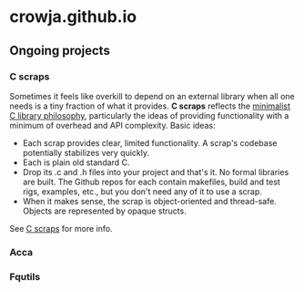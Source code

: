 # crowja.github.io

## Ongoing projects

### C scraps

Sometimes it feels like overkill to depend on an external library when all one
needs is a tiny fraction of what it provides. **C scraps** reflects the
[minimalist C library philosophy](https://nullprogram.com/blog/2018/06/10/),
particularly the ideas of providing functionality with a minimum of overhead and
API complexity. Basic ideas:

*   Each scrap provides clear, limited functionality. A scrap's codebase
    potentially stabilizes very quickly.
*   Each is plain old standard C.
*   Drop its .c and .h files into your project and that's it. No formal
    libraries are built. The Github repos for each contain makefiles, build and
    test rigs, examples, etc., but you don't need any of it to use a scrap.
*   When it makes sense, the scrap is object-oriented and thread-safe. Objects
    are represented by opaque structs.

See [C scraps](C-scraps.md) for more info.

### Acca

### Fqutils


